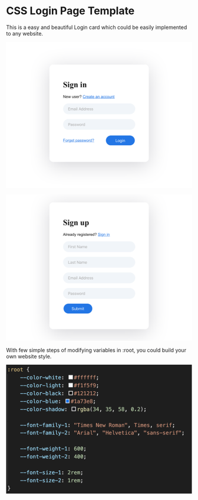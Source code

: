 # CSS Login Page Template

This is a easy and beautiful Login card which could be easily implemented to any website.

![Sign in page](https://github.com/TimLaiTW/Login-page-template/blob/master/public/img/signin.png)

![Sign up page](https://github.com/TimLaiTW/Login-page-template/blob/master/public/img/signup.png)

With few simple steps of modifying variables in :root, you could build your own website style.

![root var](https://github.com/TimLaiTW/Login-page-template/blob/master/public/img/root_var.png)
